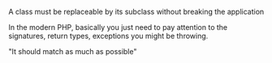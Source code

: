 A class must be replaceable by its subclass without breaking the application

In the modern PHP, basically you just need to pay attention to the signatures, return types, exceptions you might be throwing.

"It should match as much as possible"